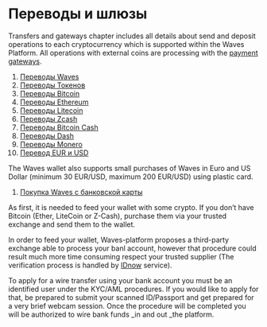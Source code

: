 # Переводы и шлюзы

Transfers and gateways chapter includes all details about send and deposit operations to each cryptocurrency which is supported within the Waves Platform. All operations with external coins are processing with the [payment gateways](/ru/frequently-asked-questions-faq/transfers-and-gateways/payment-gateway.md).

1. [Переводы Waves](/ru/waves-client/transfers-and-gateways/waves-transfers.md)
2. [Переводы Токенов](/ru/waves-client/transfers-and-gateways/asset-transfers.md)
3. [Переводы Bitcoin](/ru/waves-client/transfers-and-gateways/bitcoin-transfers.md)
4. [Переводы Ethereum](/ru/waves-client/transfers-and-gateways/ethereum-transfers.md)
5. [Переводы Litecoin](/ru/waves-client/transfers-and-gateways/litecoin-transfers.md)
6. [Переводы Zcash](/ru/waves-client/transfers-and-gateways/zcash-transfers.md)
7. [Переводы Bitcoin Cash](/ru/waves-client/transfers-and-gateways/bitcoin-cash-transfers.md)
8. [Переводы Dash](/ru/waves-client/transfers-and-gateways/dash-transfers.md)
9. [Переводы Monero](/ru/waves-client/transfers-and-gateways/monero-transfers.md)
10. [Перевод EUR и USD](/ru/waves-client/transfers-and-gateways/eur-usd-transfers.md)

The Waves wallet also supports small purchases of Waves in Euro and US Dollar (minimum 30 EUR/USD, maximum 200 EUR/USD) using plastic card.

1. [Покупка Waves с банковской карты](/ru/waves-client/transfers-and-gateways/buying-waves-using-card.md)

As first, it is needed to feed your wallet with some crypto. If you don’t have Bitcoin \(Ether, LiteCoin or Z-Cash\), purchase them via your trusted exchange and send them to the wallet.

In order to feed your wallet, Waves-platform proposes a third-party exchange able to process your banl account, however that procedure could result much more time consuming respect your trusted supplier \(The verification process is handled by [IDnow](#) service\).

To apply for a wire transfer using your bank account you must be an identified user under the KYC/AML procedures. If you would like to apply for that, be prepared to submit your scanned ID/Passport and get prepared for a very brief webcam session. Once the procedure will be completed you will be authorized to wire bank funds _in and out _the platform.
